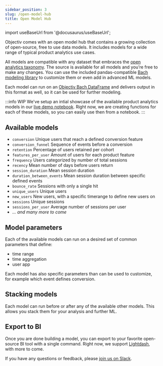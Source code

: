 ```yaml
---
sidebar_position: 3
slug: /open-model-hub
title: Open Model Hub
---
```


import useBaseUrl from '@docusaurus/useBaseUrl';

Objectiv comes with an open model hub that contains a growing collection of open-source, free to use data models. It includes models for a wide range of typical product analytics use cases.

All models are compatible with any dataset that embraces the [open analytics taxonomy](/taxonomy). The source is available for all models and you’re free to make any changes. You can use the included pandas-compatible [Bach modeling library](/modeling/) to customize them or even add in advanced ML models.

Each model can run on an [Objectiv Bach DataFrame](/modeling/dataframe/bach.DataFrame#bach-dataframe) and delivers output in this format as well, so it can be used for further modeling.

:::info WIP
We've setup an intial showcase of the available product analytics models in our [live demo notebook](https://notebook.objectiv.io/lab/?path=product_analytics.ipynb). Right now, we are creating functions for each of these models, so you can easily use then from a notebook.
:::

## Available models
* `conversion` Unique users that reach a defined conversion feature
* `conversion_funnel` Sequence of events before a conversion
* `retention` Percentage of users retained per cohort
* `features_per_user` Amount of users for each product feature
* `frequency` Users categorized by number of total sessions
* `recency` Mean number of days before users return
* `session_duration` Mean session duration
* `duration_between_events` Mean session duration between specific defined events
* `bounce_rate` Sessions with only a single hit
* `unique_users` Unique users
* `new_users` New users, with a specific timerange to define new users on
* `sessions` Unique sessions
* `sessions_per_user` Average number of sessions per user
* <i>... and many more to come</i>

## Model parameters
Each of the available models can run on a desired set of common parameters that define:
* time range
* time aggregation
* user app

Each model has also specific parameters than can be used to customize, for example which event defines conversion.

## Stacking models
Each model can run before or after any of the available other models. This allows you stack them for your analysis and further ML.

## Export to BI
Once you are done building a model, you can export to your favorite open-source BI tool with a single command. Right now, we support [Lightdash](https://www.lightdash.com/), with more to come. 

If you have any questions or feedback, please [join us on Slack](https://join.slack.com/t/objectiv-io/shared_invite/zt-u6xma89w-DLDvOB7pQer5QUs5B_~5pg).


